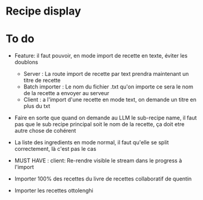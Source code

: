 # Recipe display

# To do

- Feature: il faut pouvoir, en mode import de recette en texte, éviter les doublons

  - Server : La route import de recette par text prendra maintenant un titre de recette
  - Batch importer : Le nom du fichier .txt qu'on importe ce sera le nom de la recette a envoyer au serveur
  - Client : a l'import d'une recette en mode text, on demande un titre en plus du txt

- Faire en sorte que quand on demande au LLM le sub-recipe name, il faut pas que le sub recipe principal soit le nom de la recette, ça doit etre autre chose de cohérent

- La liste des ingredients en mode normal, il faut qu'elle se split correctement, là c'est pas le cas

- MUST HAVE : client: Re-rendre visible le stream dans le progress à l'import

- Importer 100% des recettes du livre de recettes collaboratif de quentin
- Importer les recettes ottolenghi
